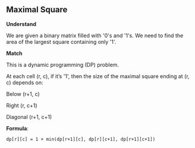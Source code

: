 ## Maximal Square
**Understand**

We are given a binary matrix filled with '0's and '1's. We need to find the area of the largest square containing only '1'.

**Match**

This is a dynamic programming (DP) problem.

At each cell (r, c), if it’s '1', then the size of the maximal square ending at (r, c) depends on:

Below (r+1, c)

Right (r, c+1)

Diagonal (r+1, c+1)

**Formula**:
```
dp[r][c] = 1 + min(dp[r+1][c], dp[r][c+1], dp[r+1][c+1])
```